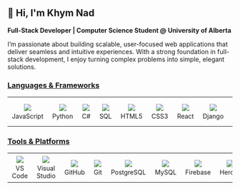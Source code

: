 ## 👋 Hi, I'm Khym Nad

**Full-Stack Developer | Computer Science Student @ University of Alberta**

I’m passionate about building scalable, user-focused web applications that deliver seamless and intuitive experiences. With a strong foundation in full-stack development, I enjoy turning complex problems into simple, elegant solutions.

### <u><strong>Languages & Frameworks</strong></u>

<table>
  <tr>
    <td align="center" style="padding: 6px 10px;">
      <img src="https://cdn.jsdelivr.net/gh/devicons/devicon/icons/javascript/javascript-original.svg" width="20"/><br>JavaScript
    </td>
    <td align="center" style="padding: 6px 10px;">
      <img src="https://cdn.jsdelivr.net/gh/devicons/devicon/icons/python/python-original.svg" width="20"/><br>Python
    </td>
    <td align="center" style="padding: 6px 10px;">
      <img src="https://cdn.jsdelivr.net/gh/devicons/devicon/icons/csharp/csharp-original.svg" width="20"/><br>C#
    </td>
    <td align="center" style="padding: 6px 10px;">
      <img src="https://cdn.jsdelivr.net/gh/devicons/devicon/icons/postgresql/postgresql-original.svg" width="20"/><br>SQL
    </td>
    <td align="center" style="padding: 6px 10px;">
      <img src="https://cdn.jsdelivr.net/gh/devicons/devicon/icons/html5/html5-original.svg" width="20"/><br>HTML5
    </td>
    <td align="center" style="padding: 6px 10px;">
      <img src="https://cdn.jsdelivr.net/gh/devicons/devicon/icons/css3/css3-original.svg" width="20"/><br>CSS3
    </td>
    <td align="center" style="padding: 6px 10px;">
      <img src="https://cdn.jsdelivr.net/gh/devicons/devicon/icons/react/react-original.svg" width="20"/><br>React
    </td>
    <td align="center" style="padding: 6px 10px;">
      <img src="https://cdn.jsdelivr.net/gh/devicons/devicon/icons/django/django-plain.svg" width="20"/><br>Django
    </td>
    <td align="center" style="padding: 6px 10px;">
      <img src="https://cdn.jsdelivr.net/gh/devicons/devicon/icons/dotnetcore/dotnetcore-original.svg" width="20"/><br>ASP.NET Core
    </td>
    <td align="center" style="padding: 6px 10px;">
      <img src="https://cdn.jsdelivr.net/gh/devicons/devicon/icons/dotnetcore/dotnetcore-original.svg" width="20"/><br>.NET Core
    </td>
    <td align="center" style="padding: 6px 10px;">
      <img src="https://raw.githubusercontent.com/devicons/devicon/master/icons/dotnetcore/dotnetcore-original.svg" width="20"/><br>Blazor
    </td>
  </tr>
</table>

### <u><strong>Tools & Platforms</strong></u>

<table>
  <tr>
    <td align="center" style="padding: 6px 10px;">
      <img src="https://cdn.jsdelivr.net/gh/devicons/devicon/icons/vscode/vscode-original.svg" width="20"/><br>VS Code
    </td>
    <td align="center" style="padding: 6px 10px;">
      <img src="https://cdn.jsdelivr.net/gh/devicons/devicon/icons/visualstudio/visualstudio-plain.svg" width="20"/><br>Visual Studio
    </td>
    <td align="center" style="padding: 6px 10px;">
      <img src="https://github.githubassets.com/images/modules/logos_page/GitHub-Mark.png" width="20"/><br>GitHub
    </td>
    <td align="center" style="padding: 6px 10px;">
      <img src="https://cdn.jsdelivr.net/gh/devicons/devicon/icons/git/git-original.svg" width="20"/><br>Git
    </td>
    <td align="center" style="padding: 6px 10px;">
      <img src="https://cdn.jsdelivr.net/gh/devicons/devicon/icons/postgresql/postgresql-original.svg" width="20"/><br>PostgreSQL
    </td>
    <td align="center" style="padding: 6px 10px;">
      <img src="https://cdn.jsdelivr.net/gh/devicons/devicon/icons/mysql/mysql-original.svg" width="20"/><br>MySQL
    </td>
    <td align="center" style="padding: 6px 10px;">
      <img src="https://www.vectorlogo.zone/logos/firebase/firebase-icon.svg" width="20"/><br>Firebase
    </td>
    <td align="center" style="padding: 6px 10px;">
      <img src="https://www.vectorlogo.zone/logos/heroku/heroku-icon.svg" width="20"/><br>Heroku
    </td>
    <td align="center" style="padding: 6px 10px;">
      <img src="https://www.vectorlogo.zone/logos/vercel/vercel-icon.svg" width="20"/><br>Vercel
    </td>
    <td align="center" style="padding: 6px 10px;">
      Render
    </td>
  </tr>
</table>
